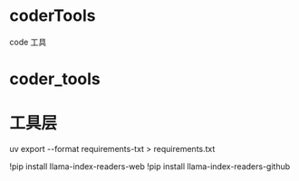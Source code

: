 # coderTools
code 工具

# coder_tools

# 工具层


uv export --format requirements-txt > requirements.txt

!pip install llama-index-readers-web
!pip install llama-index-readers-github 